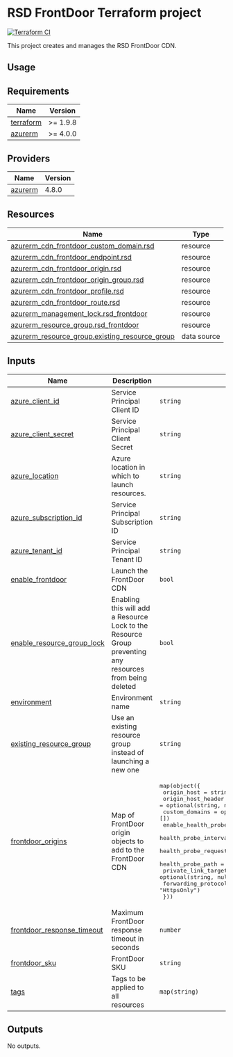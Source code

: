 # RSD FrontDoor Terraform project

[![Terraform CI](https://github.com/DFE-Digital/rsd-frontdoor/actions/workflows/continuous-integration-terraform.yml/badge.svg?branch=main)](./actions/workflows/continuous-integration-terraform.yml?branch=main)

This project creates and manages the RSD FrontDoor CDN.

## Usage

<!-- BEGIN_TF_DOCS -->
## Requirements

| Name | Version |
|------|---------|
| <a name="requirement_terraform"></a> [terraform](#requirement\_terraform) | >= 1.9.8 |
| <a name="requirement_azurerm"></a> [azurerm](#requirement\_azurerm) | >= 4.0.0 |

## Providers

| Name | Version |
|------|---------|
| <a name="provider_azurerm"></a> [azurerm](#provider\_azurerm) | 4.8.0 |

## Resources

| Name | Type |
|------|------|
| [azurerm_cdn_frontdoor_custom_domain.rsd](https://registry.terraform.io/providers/hashicorp/azurerm/latest/docs/resources/cdn_frontdoor_custom_domain) | resource |
| [azurerm_cdn_frontdoor_endpoint.rsd](https://registry.terraform.io/providers/hashicorp/azurerm/latest/docs/resources/cdn_frontdoor_endpoint) | resource |
| [azurerm_cdn_frontdoor_origin.rsd](https://registry.terraform.io/providers/hashicorp/azurerm/latest/docs/resources/cdn_frontdoor_origin) | resource |
| [azurerm_cdn_frontdoor_origin_group.rsd](https://registry.terraform.io/providers/hashicorp/azurerm/latest/docs/resources/cdn_frontdoor_origin_group) | resource |
| [azurerm_cdn_frontdoor_profile.rsd](https://registry.terraform.io/providers/hashicorp/azurerm/latest/docs/resources/cdn_frontdoor_profile) | resource |
| [azurerm_cdn_frontdoor_route.rsd](https://registry.terraform.io/providers/hashicorp/azurerm/latest/docs/resources/cdn_frontdoor_route) | resource |
| [azurerm_management_lock.rsd_frontdoor](https://registry.terraform.io/providers/hashicorp/azurerm/latest/docs/resources/management_lock) | resource |
| [azurerm_resource_group.rsd_frontdoor](https://registry.terraform.io/providers/hashicorp/azurerm/latest/docs/resources/resource_group) | resource |
| [azurerm_resource_group.existing_resource_group](https://registry.terraform.io/providers/hashicorp/azurerm/latest/docs/data-sources/resource_group) | data source |

## Inputs

| Name | Description | Type | Default | Required |
|------|-------------|------|---------|:--------:|
| <a name="input_azure_client_id"></a> [azure\_client\_id](#input\_azure\_client\_id) | Service Principal Client ID | `string` | n/a | yes |
| <a name="input_azure_client_secret"></a> [azure\_client\_secret](#input\_azure\_client\_secret) | Service Principal Client Secret | `string` | n/a | yes |
| <a name="input_azure_location"></a> [azure\_location](#input\_azure\_location) | Azure location in which to launch resources. | `string` | n/a | yes |
| <a name="input_azure_subscription_id"></a> [azure\_subscription\_id](#input\_azure\_subscription\_id) | Service Principal Subscription ID | `string` | n/a | yes |
| <a name="input_azure_tenant_id"></a> [azure\_tenant\_id](#input\_azure\_tenant\_id) | Service Principal Tenant ID | `string` | n/a | yes |
| <a name="input_enable_frontdoor"></a> [enable\_frontdoor](#input\_enable\_frontdoor) | Launch the FrontDoor CDN | `bool` | `false` | no |
| <a name="input_enable_resource_group_lock"></a> [enable\_resource\_group\_lock](#input\_enable\_resource\_group\_lock) | Enabling this will add a Resource Lock to the Resource Group preventing any resources from being deleted | `bool` | `false` | no |
| <a name="input_environment"></a> [environment](#input\_environment) | Environment name | `string` | n/a | yes |
| <a name="input_existing_resource_group"></a> [existing\_resource\_group](#input\_existing\_resource\_group) | Use an existing resource group instead of launching a new one | `string` | `""` | no |
| <a name="input_frontdoor_origins"></a> [frontdoor\_origins](#input\_frontdoor\_origins) | Map of FrontDoor origin objects to add to the FrontDoor CDN | <pre>map(object({<br/>    origin_host               = string<br/>    origin_host_header        = optional(string, null)<br/>    custom_domains            = optional(list(string), [])<br/>    enable_health_probe       = optional(bool, true)<br/>    health_probe_interval     = optional(number, 60)<br/>    health_probe_request_type = optional(string, "HEAD")<br/>    health_probe_path         = optional(string, "/")<br/>    private_link_target_id    = optional(string, null)<br/>    forwarding_protocol       = optional(string, "HttpsOnly")<br/>  }))</pre> | `{}` | no |
| <a name="input_frontdoor_response_timeout"></a> [frontdoor\_response\_timeout](#input\_frontdoor\_response\_timeout) | Maximum FrontDoor response timeout in seconds | `number` | `120` | no |
| <a name="input_frontdoor_sku"></a> [frontdoor\_sku](#input\_frontdoor\_sku) | FrontDoor SKU | `string` | `"Premium_AzureFrontDoor"` | no |
| <a name="input_tags"></a> [tags](#input\_tags) | Tags to be applied to all resources | `map(string)` | `{}` | no |

## Outputs

No outputs.
<!-- END_TF_DOCS -->
